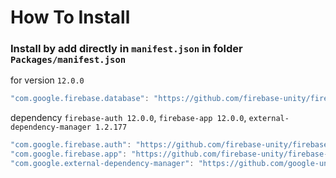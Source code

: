 # How To Install

### Install by add directly in `manifest.json` in folder `Packages/manifest.json`


for version `12.0.0`
```csharp
"com.google.firebase.database": "https://github.com/firebase-unity/firebase-database.git#12.0.0",
```


dependency `firebase-auth 12.0.0`, `firebase-app 12.0.0`, `external-dependency-manager 1.2.177`
```csharp
"com.google.firebase.auth": "https://github.com/firebase-unity/firebase-auth.git#12.0.0",
"com.google.firebase.app": "https://github.com/firebase-unity/firebase-app.git#12.0.0",
"com.google.external-dependency-manager": "https://github.com/google-unity/external-dependency-manager.git#1.2.177",
```
